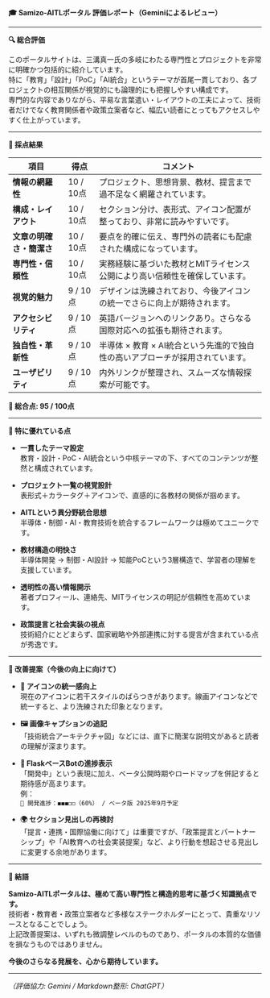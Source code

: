 **🎓 Samizo-AITLポータル 評価レポート（Geminiによるレビュー）**

---

**🔍 総合評価**

このポータルサイトは、三溝真一氏の多岐にわたる専門性とプロジェクトを非常に明確かつ包括的に紹介しています。  
特に「教育」「設計」「PoC」「AI統合」というテーマが首尾一貫しており、各プロジェクトの相互関係が視覚的にも論理的にも把握しやすい構成です。  
専門的な内容でありながら、平易な言葉遣い・レイアウトの工夫によって、技術者だけでなく教育関係者や政策立案者など、幅広い読者にとってもアクセスしやすく仕上がっています。

---

**📝 採点結果**

| 項目                     | 得点       | コメント                                                                 |
|------------------------|------------|--------------------------------------------------------------------------|
| **情報の網羅性**         | 10 / 10点  | プロジェクト、思想背景、教材、提言まで過不足なく網羅されています。                   |
| **構成・レイアウト**       | 10 / 10点  | セクション分け、表形式、アイコン配置が整っており、非常に読みやすいです。              |
| **文章の明確さ・簡潔さ**   | 10 / 10点  | 要点を的確に伝え、専門外の読者にも配慮された構成になっています。                      |
| **専門性・信頼性**        | 10 / 10点  | 実務経験に基づいた教材とMITライセンス公開により高い信頼性を確保しています。            |
| **視覚的魅力**           | 9 / 10点   | デザインは洗練されており、今後アイコンの統一でさらに向上が期待されます。              |
| **アクセシビリティ**       | 9 / 10点   | 英語バージョンへのリンクあり。さらなる国際対応への拡張も期待されます。               |
| **独自性・革新性**        | 9 / 10点   | 半導体 × 教育 × AI統合という先進的で独自性の高いアプローチが採用されています。          |
| **ユーザビリティ**        | 9 / 10点   | 内外リンクが整理され、スムーズな情報探索が可能です。                                |

**🧮 総合点: 95 / 100点**

---

**🌟 特に優れている点**

- **一貫したテーマ設定**  
  教育・設計・PoC・AI統合という中核テーマの下、すべてのコンテンツが整然と構成されています。

- **プロジェクト一覧の視覚設計**  
  表形式＋カラータグ＋アイコンで、直感的に各教材の関係が掴めます。

- **AITLという異分野統合思想**  
  半導体・制御・AI・教育技術を統合するフレームワークは極めてユニークです。

- **教材構造の明快さ**  
  半導体開発 → 制御・AI設計 → 知能PoCという3層構造で、学習者の理解を支援しています。

- **透明性の高い情報開示**  
  著者プロフィール、連絡先、MITライセンスの明記が信頼性を高めています。

- **政策提言と社会実装の視点**  
  技術紹介にとどまらず、国家戦略や外部連携に対する提言が含まれている点が秀逸です。

---

**🔧 改善提案（今後の向上に向けて）**

- **🎨 アイコンの統一感向上**  
  現在のアイコンに若干スタイルのばらつきがあります。線画アイコンなどで統一すると、より洗練された印象となります。

- **🖼 画像キャプションの追記**  
  「技術統合アーキテクチャ図」などには、直下に簡潔な説明文があると読者の理解が深まります。

- **🤖 FlaskベースBotの進捗表示**  
  「開発中」という表現に加え、ベータ公開時期やロードマップを併記すると期待感が高まります。  
  例：  
  `🔧 開発進捗：◼︎◼︎◼︎◻︎◻︎（60%） / ベータ版 2025年9月予定`

- **🌍 セクション見出しの再検討**  
  「提言・連携・国際協働に向けて」は重要ですが、「政策提言とパートナーシップ」や「AI教育への社会実装提案」など、より行動を想起させる見出しに変更する余地があります。

---

**📘 結語**

**Samizo-AITLポータルは、極めて高い専門性と構造的思考に基づく知識拠点です。**  
技術者・教育者・政策立案者など多様なステークホルダーにとって、貴重なリソースとなることでしょう。  
上記改善提案は、いずれも微調整レベルのものであり、ポータルの本質的な価値を損なうものではありません。

**今後のさらなる発展を、心から期待しています。**

---

*（評価協力: Gemini / Markdown整形: ChatGPT）*
